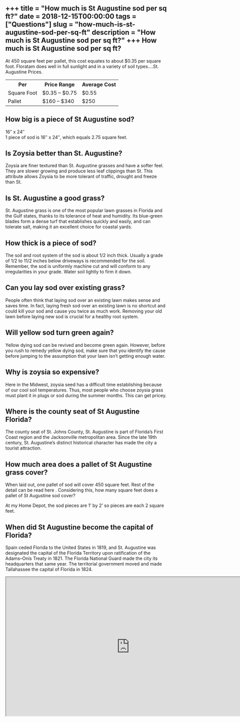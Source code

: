 +++
title = "How much is St Augustine sod per sq ft?"
date = 2018-12-15T00:00:00
tags = ["Questions"]
slug = "how-much-is-st-augustine-sod-per-sq-ft"
description = "How much is St Augustine sod per sq ft?"
+++
How much is St Augustine sod per sq ft?
---------------------------------------

At 450 square feet per pallet, this cost equates to about $0.35 per square foot. Floratam does well in full sunlight and in a variety of soil types….St. Augustine Prices.

<table><tr><th>Per</th><th>Price Range</th><th>Average Cost</th></tr><tr><td>Square Foot</td><td>$0.35 – $0.75</td><td>$0.55</td></tr><tr><td>Pallet</td><td>$160 – $340</td><td>$250</td></tr></table>

How big is a piece of St Augustine sod?
---------------------------------------

16″ x 24″  
1 piece of sod is 16″ x 24″, which equals 2.75 square feet.

Is Zoysia better than St. Augustine?
------------------------------------

Zoysia are finer textured than St. Augustine grasses and have a softer feel. They are slower growing and produce less leaf clippings than St. This attribute allows Zoysia to be more tolerant of traffic, drought and freeze than St.

Is St. Augustine a good grass?
------------------------------

St. Augustine grass is one of the most popular lawn grasses in Florida and the Gulf states, thanks to its tolerance of heat and humidity. Its blue-green blades form a dense turf that establishes quickly and easily, and can tolerate salt, making it an excellent choice for coastal yards.

How thick is a piece of sod?
----------------------------

The soil and root system of the sod is about 1/2 inch thick. Usually a grade of 1/2 to 11/2 inches below driveways is recommended for the soil. Remember, the sod is uniformly machine cut and will conform to any irregularities in your grade. Water soil lightly to firm it down.

Can you lay sod over existing grass?
------------------------------------

People often think that laying sod over an existing lawn makes sense and saves time. In fact, laying fresh sod over an existing lawn is no shortcut and could kill your sod and cause you twice as much work. Removing your old lawn before laying new sod is crucial for a healthy root system.

Will yellow sod turn green again?
---------------------------------

Yellow dying sod can be revived and become green again. However, before you rush to remedy yellow dying sod, make sure that you identify the cause before jumping to the assumption that your lawn isn’t getting enough water.

Why is zoysia so expensive?
---------------------------

Here in the Midwest, zoysia seed has a difficult time establishing because of our cool soil temperatures. Thus, most people who choose zoysia grass must plant it in plugs or sod during the summer months. This can get pricey.

Where is the county seat of St Augustine Florida?
-------------------------------------------------

The county seat of St. Johns County, St. Augustine is part of Florida’s First Coast region and the Jacksonville metropolitan area. Since the late 19th century, St. Augustine’s distinct historical character has made the city a tourist attraction.

How much area does a pallet of St Augustine grass cover?
--------------------------------------------------------

When laid out, one pallet of sod will cover 450 square feet. Rest of the detail can be read here . Considering this, how many square feet does a pallet of St Augustine sod cover?

At my Home Depot, the sod pieces are 1’ by 2’ so pieces are each 2 square feet.

When did St Augustine become the capital of Florida?
----------------------------------------------------

Spain ceded Florida to the United States in 1819, and St. Augustine was designated the capital of the Florida Territory upon ratification of the Adams–Onís Treaty in 1821. The Florida National Guard made the city its headquarters that same year. The territorial government moved and made Tallahassee the capital of Florida in 1824.

<iframe allow="accelerometer; autoplay; clipboard-write; encrypted-media; gyroscope; picture-in-picture" allowfullscreen="" class="__youtube_prefs__  epyt-is-override  no-lazyload" data-no-lazy="1" data-origheight="433" data-origwidth="770" data-skipgform_ajax_framebjll="" height="433" id="_ytid_97361" loading="lazy" src="https://www.youtube.com/embed/5GgFFIOBIOM?enablejsapi=1&autoplay=0&cc_load_policy=0&cc_lang_pref=&iv_load_policy=1&loop=0&modestbranding=0&rel=1&fs=1&playsinline=0&autohide=2&theme=dark&color=red&controls=1&" title="YouTube player" width="770"></iframe>